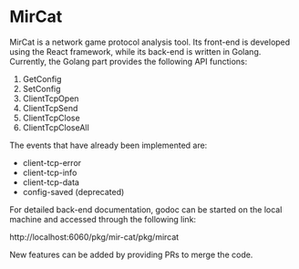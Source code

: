 # MirCat

MirCat is a network game protocol analysis tool. Its front-end is developed using the React framework, while its back-end is written in Golang. Currently, the Golang part provides the following API functions:

1. GetConfig
2. SetConfig
3. ClientTcpOpen
4. ClientTcpSend
5. ClientTcpClose
6. ClientTcpCloseAll

The events that have already been implemented are:

- client-tcp-error
- client-tcp-info
- client-tcp-data
- config-saved (deprecated)

For detailed back-end documentation, godoc can be started on the local machine and accessed through the following link:

http://localhost:6060/pkg/mir-cat/pkg/mircat

New features can be added by providing PRs to merge the code.
